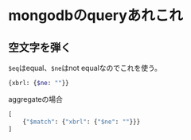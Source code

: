# mongodbのqueryあれこれ

## 空文字を弾く

`$eq`はequal、`$ne`はnot equalなのでこれを使う。

```bash
{xbrl: {$ne: ""}}
```

aggregateの場合

```python
[
    {"$match": {"xbrl": {"$ne": ""}}}
]
```
